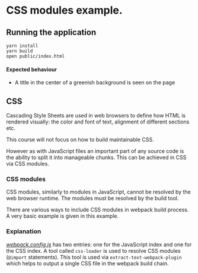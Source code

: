 # CSS modules example.

## Running the application

```text
yarn install
yarn build
open public/index.html
```

#### Expected behaviour

* A title in the center of a greenish background is seen on the page

## CSS

Cascading Style Sheets are used in web browsers to define how HTML is rendered visually: the color and font of text, alignment of different sections etc.

This course will not focus on how to build maintainable CSS.

However as with JavaScript files an important part of any source code is the ability to split it into manageable chunks. This can be achieved in CSS via CSS modules.

### CSS modules

CSS modules, similarly to modules in JavaScript, cannot be resolved by the web browser runtime. The modules must be resolved by the build tool.

There are various ways to include CSS modules in webpack build process. A very basic example is given in this example.

### Explanation

[_webpack.config.js_](https://github.com/urmastalimaa/interactive_frontend_development_2018/tree/cdb4bae60178ff8cb84deb048ae3ba7f93a069f5/lecture_1/webpack.config.js) has two entries: one for the JavaScript index and one for the CSS index. A tool called `css-loader` is used to resolve CSS modules \(`@import` statements\). This tool is used via `extract-text-webpack-plugin` which helps to output a single CSS file in the webpack build chain.

